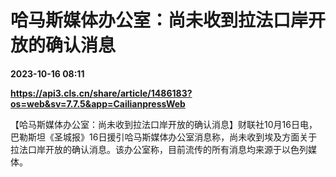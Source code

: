 # 哈马斯媒体办公室：尚未收到拉法口岸开放的确认消息

**2023-10-16 08:11**

**https://api3.cls.cn/share/article/1486183?os=web&sv=7.7.5&app=CailianpressWeb**

【哈马斯媒体办公室：尚未收到拉法口岸开放的确认消息】财联社10月16日电，巴勒斯坦《圣城报》16日援引哈马斯媒体办公室消息称，尚未收到埃及方面关于拉法口岸开放的确认消息。该办公室称，目前流传的所有消息均来源于以色列媒体。